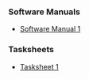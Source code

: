 ### Software Manuals
+ [Software Manual 1](https://github.com/bengionz/bengionz.github.io/tree/master/math4610/solution_manual/tasksheet_1_manual)

### Tasksheets
+ [Tasksheet 1](https://github.com/bengionz/bengionz.github.io/tree/master/math4610/tasksheets/tasksheet_1)
